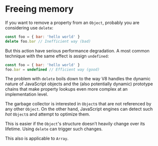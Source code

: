 # Freeing memory

If you want to remove a property from an `Object`, probably you are considering use `delete`:

```js
const foo = { bar: 'hello world' }
delete foo.bar // Inefficient way (bad)
```

But this action have serious performance degradation. A most common technique with the same effect is assign `undefined`:

```js
const foo = { bar: 'hello world' }
foo.bar = undefined // Efficient way (good)
```

The problem with `delete` boils down to the way V8 handles the dynamic nature of JavaScript objects and the (also potentially dynamic) prototype chains that make property lookups even more complex at an implementation level.

The garbage collector is interested in `Object`s that are not referenced by any other `Object`. On the other hand, JavaScript engines can detect such *hot* `Object`s and attempt to optimize them.

This is easier if the `Object`'s structure doesn’t heavily change over its lifetime. Using `delete` can trigger such changes.

This also is applicable to `Array`.

